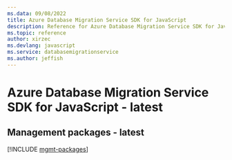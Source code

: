 ```yaml
---
ms.data: 09/08/2022
title: Azure Database Migration Service SDK for JavaScript
description: Reference for Azure Database Migration Service SDK for JavaScript
ms.topic: reference
author: xirzec
ms.devlang: javascript
ms.service: databasemigrationservice
ms.author: jeffish
---
```

# Azure Database Migration Service SDK for JavaScript - latest

## Management packages - latest
[!INCLUDE [mgmt-packages](database-migration-service-mgmt-index.md)]